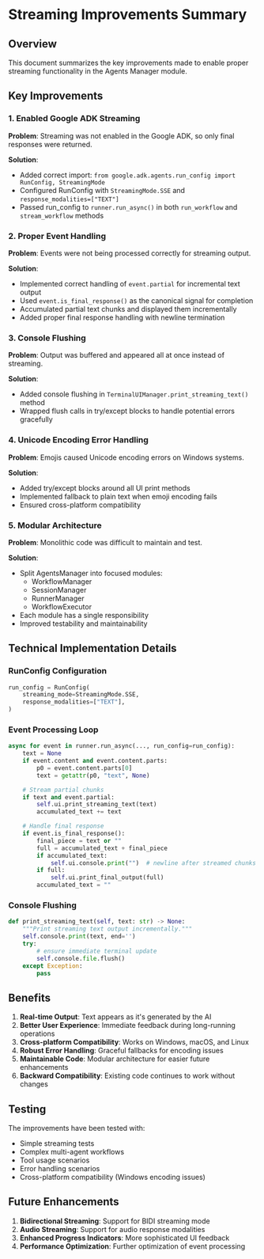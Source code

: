 # Streaming Improvements Summary

## Overview

This document summarizes the key improvements made to enable proper streaming functionality in the Agents Manager module.

## Key Improvements

### 1. Enabled Google ADK Streaming

**Problem**: Streaming was not enabled in the Google ADK, so only final responses were returned.

**Solution**: 
- Added correct import: `from google.adk.agents.run_config import RunConfig, StreamingMode`
- Configured RunConfig with `StreamingMode.SSE` and `response_modalities=["TEXT"]`
- Passed run_config to `runner.run_async()` in both `run_workflow` and `stream_workflow` methods

### 2. Proper Event Handling

**Problem**: Events were not being processed correctly for streaming output.

**Solution**:
- Implemented correct handling of `event.partial` for incremental text output
- Used `event.is_final_response()` as the canonical signal for completion
- Accumulated partial text chunks and displayed them incrementally
- Added proper final response handling with newline termination

### 3. Console Flushing

**Problem**: Output was buffered and appeared all at once instead of streaming.

**Solution**:
- Added console flushing in `TerminalUIManager.print_streaming_text()` method
- Wrapped flush calls in try/except blocks to handle potential errors gracefully

### 4. Unicode Encoding Error Handling

**Problem**: Emojis caused Unicode encoding errors on Windows systems.

**Solution**:
- Added try/except blocks around all UI print methods
- Implemented fallback to plain text when emoji encoding fails
- Ensured cross-platform compatibility

### 5. Modular Architecture

**Problem**: Monolithic code was difficult to maintain and test.

**Solution**:
- Split AgentsManager into focused modules:
  - WorkflowManager
  - SessionManager
  - RunnerManager
  - WorkflowExecutor
- Each module has a single responsibility
- Improved testability and maintainability

## Technical Implementation Details

### RunConfig Configuration

```python
run_config = RunConfig(
    streaming_mode=StreamingMode.SSE,
    response_modalities=["TEXT"],
)
```

### Event Processing Loop

```python
async for event in runner.run_async(..., run_config=run_config):
    text = None
    if event.content and event.content.parts:
        p0 = event.content.parts[0]
        text = getattr(p0, "text", None)

    # Stream partial chunks
    if text and event.partial:
        self.ui.print_streaming_text(text)
        accumulated_text += text

    # Handle final response
    if event.is_final_response():
        final_piece = text or ""
        full = accumulated_text + final_piece
        if accumulated_text:
            self.ui.console.print("")  # newline after streamed chunks
        if full:
            self.ui.print_final_output(full)
        accumulated_text = ""
```

### Console Flushing

```python
def print_streaming_text(self, text: str) -> None:
    """Print streaming text output incrementally."""
    self.console.print(text, end='')
    try:
        # ensure immediate terminal update
        self.console.file.flush()
    except Exception:
        pass
```

## Benefits

1. **Real-time Output**: Text appears as it's generated by the AI
2. **Better User Experience**: Immediate feedback during long-running operations
3. **Cross-platform Compatibility**: Works on Windows, macOS, and Linux
4. **Robust Error Handling**: Graceful fallbacks for encoding issues
5. **Maintainable Code**: Modular architecture for easier future enhancements
6. **Backward Compatibility**: Existing code continues to work without changes

## Testing

The improvements have been tested with:
- Simple streaming tests
- Complex multi-agent workflows
- Tool usage scenarios
- Error handling scenarios
- Cross-platform compatibility (Windows encoding issues)

## Future Enhancements

1. **Bidirectional Streaming**: Support for BIDI streaming mode
2. **Audio Streaming**: Support for audio response modalities
3. **Enhanced Progress Indicators**: More sophisticated UI feedback
4. **Performance Optimization**: Further optimization of event processing